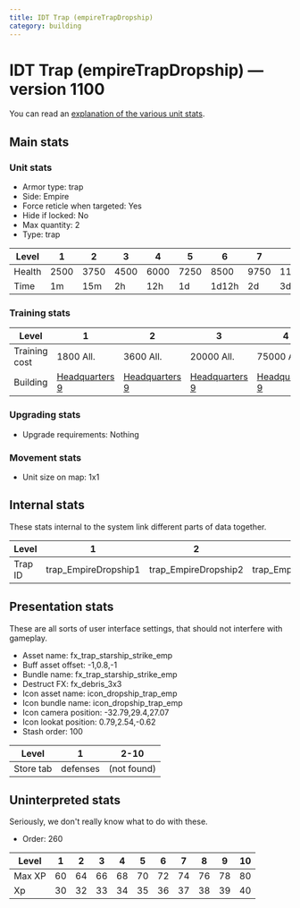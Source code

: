 ```yaml
---
title: IDT Trap (empireTrapDropship)
category: building
---
```


# IDT Trap (empireTrapDropship) — version 1100

You can read an [explanation  of the various unit stats](unitexplained.md).

## Main stats

### Unit stats

  * Armor type: trap
  * Side: Empire
  * Force reticle when targeted: Yes
  * Hide if locked: No
  * Max quantity: 2
  * Type: trap

|Level |1   |2   |3   |4   |5   |6    |7   |8    |9    |10   |
|------|----|----|----|----|----|-----|----|-----|-----|-----|
|Health|2500|3750|4500|6000|7250|8500 |9750|11000|12250|13500|
|Time  |1m  |15m |2h  |12h |1d  |1d12h|2d  |3d   |6d   |1w3d |


### Training stats

|Level        |1                              |2                              |3                              |4                              |5                              |6                              |7                              |8                              |9                              |10                              |
|-------------|-------------------------------|-------------------------------|-------------------------------|-------------------------------|-------------------------------|-------------------------------|-------------------------------|-------------------------------|-------------------------------|--------------------------------|
|Training cost|1800 All.                      |3600 All.                      |20000 All.                     |75000 All.                     |150000 All.                    |400000 All.                    |800000 All.                    |1000000 All.                   |2000000 All.                   |3500000 All.                    |
|Building     |[Headquarters 9](empireHQ.html)|[Headquarters 9](empireHQ.html)|[Headquarters 9](empireHQ.html)|[Headquarters 9](empireHQ.html)|[Headquarters 9](empireHQ.html)|[Headquarters 9](empireHQ.html)|[Headquarters 9](empireHQ.html)|[Headquarters 9](empireHQ.html)|[Headquarters 9](empireHQ.html)|[Headquarters 10](empireHQ.html)|


### Upgrading stats

  * Upgrade requirements: Nothing

### Movement stats

  * Unit size on map: 1x1

## Internal stats

These stats internal to the system link different parts of data together.

|Level  |1                   |2                   |3                   |4                   |5                   |6                   |7                   |8                   |9                   |10                   |
|-------|--------------------|--------------------|--------------------|--------------------|--------------------|--------------------|--------------------|--------------------|--------------------|---------------------|
|Trap ID|trap_EmpireDropship1|trap_EmpireDropship2|trap_EmpireDropship3|trap_EmpireDropship4|trap_EmpireDropship5|trap_EmpireDropship6|trap_EmpireDropship7|trap_EmpireDropship8|trap_EmpireDropship9|trap_EmpireDropship10|


## Presentation stats

These are all sorts of user interface settings, that should not interfere with gameplay.

  * Asset name: fx_trap_starship_strike_emp
  * Buff asset offset: -1,0.8,-1
  * Bundle name: fx_trap_starship_strike_emp
  * Destruct FX: fx_debris_3x3
  * Icon asset name: icon_dropship_trap_emp
  * Icon bundle name: icon_dropship_trap_emp
  * Icon camera position: -32.79,29.4,27.07
  * Icon lookat position: 0.79,2.54,-0.62
  * Stash order: 100

|Level    |1       |2-10       |
|---------|--------|-----------|
|Store tab|defenses|(not found)|


## Uninterpreted stats

Seriously, we don't really know what to do with these.

  * Order: 260

|Level |1 |2 |3 |4 |5 |6 |7 |8 |9 |10|
|------|--|--|--|--|--|--|--|--|--|--|
|Max XP|60|64|66|68|70|72|74|76|78|80|
|Xp    |30|32|33|34|35|36|37|38|39|40|


